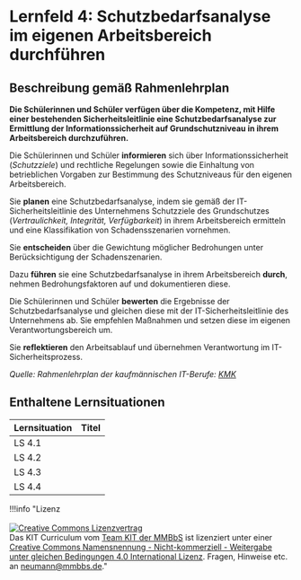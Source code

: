 # Lernfeld 4: Schutzbedarfsanalyse im eigenen Arbeitsbereich durchführen

## Beschreibung gemäß Rahmenlehrplan

**Die Schülerinnen und Schüler verfügen über die Kompetenz, mit Hilfe einer bestehenden Sicherheitsleitlinie eine Schutzbedarfsanalyse zur Ermittlung der Informationssicherheit auf Grundschutzniveau in ihrem Arbeitsbereich durchzuführen.**

Die Schülerinnen und Schüler **informieren** sich über Informationssicherheit (*Schutzziele*) und rechtliche Regelungen sowie die Einhaltung von betrieblichen Vorgaben zur Bestimmung des Schutzniveaus für den eigenen Arbeitsbereich.

Sie **planen** eine Schutzbedarfsanalyse, indem sie gemäß der IT-Sicherheitsleitlinie des Unternehmens Schutzziele des Grundschutzes (*Vertraulichkeit, Integrität, Verfügbarkeit*) in ihrem Arbeitsbereich ermitteln und eine Klassifikation von Schadensszenarien vornehmen.

Sie **entscheiden** über die Gewichtung möglicher Bedrohungen unter Berücksichtigung der
Schadenszenarien.

Dazu **führen** sie eine Schutzbedarfsanalyse in ihrem Arbeitsbereich **durch**, nehmen Bedrohungsfaktoren auf und dokumentieren diese.

Die Schülerinnen und Schüler **bewerten** die Ergebnisse der Schutzbedarfsanalyse und gleichen diese mit der IT-Sicherheitsleitlinie des Unternehmens ab. Sie empfehlen Maßnahmen und setzen diese im eigenen Verantwortungsbereich um.

Sie **reflektieren** den Arbeitsablauf und übernehmen Verantwortung im IT-Sicherheitsprozess.

*Quelle: Rahmenlehrplan der kaufmännischen IT-Berufe: [KMK](https://www.kmk.org/fileadmin/Dateien/pdf/Bildung/BeruflicheBildung/rlp/Kaufleute_fuer_Digitalisierungsmanagement_19-12-13_EL.pdf)*

## Enthaltene Lernsituationen

| Lernsituation | Titel |
| :--- | :--- |
| LS 4.1 |  |
| LS 4.2 |  |
| LS 4.3 |  |
| LS 4.4 |  |

!!!info "Lizenz<br><br><a rel="license" href="http://creativecommons.org/licenses/by-nc-sa/4.0/"><img alt="Creative Commons Lizenzvertrag" style="border-width:0" src="https://i.creativecommons.org/l/by-nc-sa/4.0/88x31.png" /></a><br /><span xmlns:dct="http://purl.org/dc/terms/" property="dct:title">Das KIT Curriculum</span> vom <a xmlns:cc="http://creativecommons.org/ns#" href="https://herr-nm.github.io/KIT-Curriculum/" property="cc:attributionName" rel="cc:attributionURL">Team KIT der MMBbS</a> ist lizenziert unter einer <a rel="license" href="http://creativecommons.org/licenses/by-nc-sa/4.0/">Creative Commons Namensnennung - Nicht-kommerziell - Weitergabe unter gleichen Bedingungen 4.0 International Lizenz</a>. Fragen, Hinweise etc. an neumann@mmbbs.de."